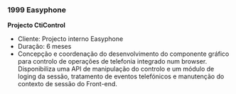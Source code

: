 ### 1999 Easyphone

**Projecto CtiControl**
-	Cliente: Projecto interno Easyphone
-	Duração: 6 meses
-	Concepção e coordenação do desenvolvimento do componente gráfico para controlo de operações de telefonia integrado num browser. Disponibiliza uma API de manipulação do controlo e um módulo de loging da sessão, tratamento de eventos telefónicos e manutenção do contexto de sessão do Front-end.
